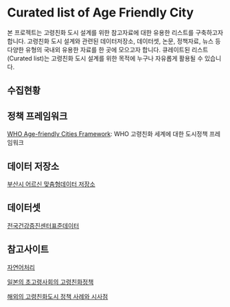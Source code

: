 # Curated list of Age Friendly City
본 프로젝트는 고령친화 도시 설계를 위한 참고자료에 대한 유용한 리스트를 구축하고자 합니다. 고령친화 도시 설계와 관련된 데이터저장소, 데이터셋, 논문, 정책자료, 뉴스 등 다양한 유형의 국내외 유용한 자료를 한 곳에 모으고자 합니다. 큐레이트된 리스트(Curated list)는 고령친화 도시 설계를 위한 목적에 누구나 자유롭게 활용될 수 있습니다. 

## 수집현황

## 정책 프레임워크
[WHO Age-friendly Cities Framework](https://extranet.who.int/agefriendlyworld/): WHO 고령친화 세계에 대한 도시정책 프레임워크

## 데이터 저장소
[부산시 어르신 맞춤형데이터 저장소](https://data.busan.go.kr/customData/list.nm?apitype=130)

## 데이터셋
[전국건강증진센터표준데이터](https://data.busan.go.kr/dataSet/detail.nm?contentId=10&publicdatapk=OA_SS00034)

## 참고사이트
[자연어처리](https://insikk.github.io/awesome-korean-nlp/)

[일본의 초고령사회의 고령친화정책](http://www.100news.kr/7172)

[해외의 고령친화도시 정책 사례와 시사점](https://www.seoulsolution.kr/ko/content/2-%ED%95%B4%EC%99%B8%EC%9D%98-%EA%B3%A0%EB%A0%B9%EC%B9%9C%ED%99%94%EB%8F%84%EC%8B%9C-%EC%A0%95%EC%B1%85-%EC%82%AC%EB%A1%80%EC%99%80-%EC%8B%9C%EC%82%AC%EC%A0%90)
